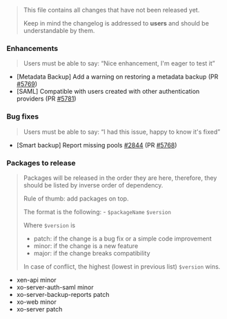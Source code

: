 > This file contains all changes that have not been released yet.
>
> Keep in mind the changelog is addressed to **users** and should be
> understandable by them.

### Enhancements

> Users must be able to say: “Nice enhancement, I'm eager to test it”

- [Metadata Backup] Add a warning on restoring a metadata backup (PR [#5769](https://github.com/vatesfr/xen-orchestra/pull/5769))
- [SAML] Compatible with users created with other authentication providers (PR [#5781](https://github.com/vatesfr/xen-orchestra/pull/5781))

### Bug fixes

> Users must be able to say: “I had this issue, happy to know it's fixed”

- [Smart backup] Report missing pools [#2844](https://github.com/vatesfr/xen-orchestra/issues/2844) (PR [#5768](https://github.com/vatesfr/xen-orchestra/pull/5768))

### Packages to release

> Packages will be released in the order they are here, therefore, they should
> be listed by inverse order of dependency.
>
> Rule of thumb: add packages on top.
>
> The format is the following: - `$packageName` `$version`
>
> Where `$version` is
>
> - patch: if the change is a bug fix or a simple code improvement
> - minor: if the change is a new feature
> - major: if the change breaks compatibility
>
> In case of conflict, the highest (lowest in previous list) `$version` wins.

- xen-api minor
- xo-server-auth-saml minor
- xo-server-backup-reports patch
- xo-web minor
- xo-server patch
